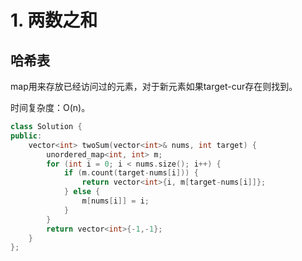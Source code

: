 # 1. 两数之和

## 哈希表

map用来存放已经访问过的元素，对于新元素如果target-cur存在则找到。

时间复杂度：O(n)。

```cpp
class Solution {
public:
    vector<int> twoSum(vector<int>& nums, int target) {
        unordered_map<int, int> m;
        for (int i = 0; i < nums.size(); i++) {
            if (m.count(target-nums[i])) {
                return vector<int>{i, m[target-nums[i]]};
            } else {
                m[nums[i]] = i;
            }
        }
        return vector<int>{-1,-1};
    }
};
```